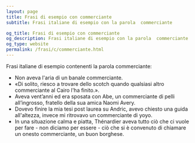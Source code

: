 ```yaml
---
layout: page
title: Frasi di esempio con commerciante 
subtitle: Frasi italiane di esempio con la parola  commerciante

og_title: Frasi di esempio con commerciante 
og_description: Frasi italiane di esempio con la parola  commerciante
og_type: website
permalink: /frasi/c/commerciante.html
---
```


Frasi italiane di esempio contenenti la parola commerciante:


- Non aveva l'aria di un banale commerciante.
- «Di solito, riesco a trovare dello scotch quando qualsiasi altro commerciante al Cairo l'ha finito.».
- Aveva vent’anni ed era sposata con Abe, un commerciante di pelli all’ingrosso, fratello della sua amica Naomi Avery.
- Dovevo finire la mia tesi post laurea su Andric, avevo chiesto una guida all'altezza, invece mi ritrovavo un commerciante di yoyo.
- In una situazione calma e piatta, Thénardier aveva tutto ciò che ci vuole per fare - non diciamo per essere - ciò che si è convenuto di chiamare un onesto commerciante, un buon borghese.
